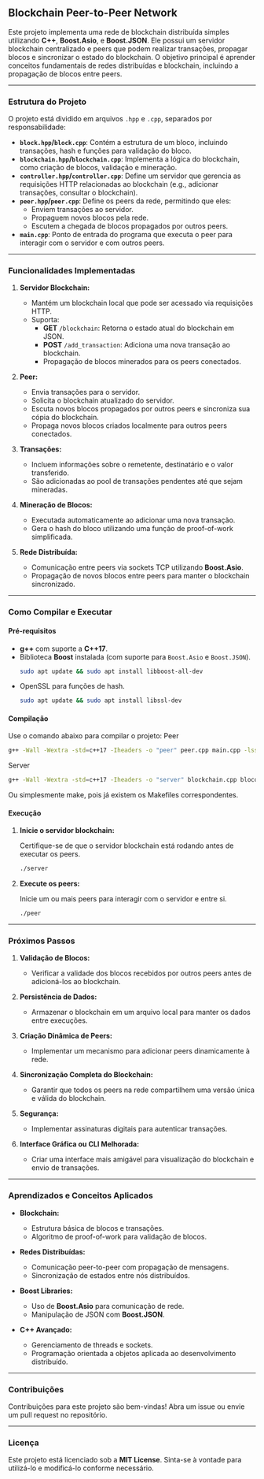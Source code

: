 ## Blockchain Peer-to-Peer Network

Este projeto implementa uma rede de blockchain distribuída simples utilizando **C++**, **Boost.Asio**, e **Boost.JSON**. Ele possui um servidor blockchain centralizado e peers que podem realizar transações, propagar blocos e sincronizar o estado do blockchain. O objetivo principal é aprender conceitos fundamentais de redes distribuídas e blockchain, incluindo a propagação de blocos entre peers.

---

### Estrutura do Projeto

O projeto está dividido em arquivos `.hpp` e `.cpp`, separados por responsabilidade:

- **`block.hpp`/`block.cpp`**: Contém a estrutura de um bloco, incluindo transações, hash e funções para validação do bloco.
- **`blockchain.hpp`/`blockchain.cpp`**: Implementa a lógica do blockchain, como criação de blocos, validação e mineração.
- **`controller.hpp`/`controller.cpp`**: Define um servidor que gerencia as requisições HTTP relacionadas ao blockchain (e.g., adicionar transações, consultar o blockchain).
- **`peer.hpp`/`peer.cpp`**: Define os peers da rede, permitindo que eles:
  - Enviem transações ao servidor.
  - Propaguem novos blocos pela rede.
  - Escutem a chegada de blocos propagados por outros peers.
- **`main.cpp`**: Ponto de entrada do programa que executa o peer para interagir com o servidor e com outros peers.

---

### Funcionalidades Implementadas

1. **Servidor Blockchain:**
   - Mantém um blockchain local que pode ser acessado via requisições HTTP.
   - Suporta:
     - **GET** `/blockchain`: Retorna o estado atual do blockchain em JSON.
     - **POST** `/add_transaction`: Adiciona uma nova transação ao blockchain.
     - Propagação de blocos minerados para os peers conectados.

2. **Peer:**
   - Envia transações para o servidor.
   - Solicita o blockchain atualizado do servidor.
   - Escuta novos blocos propagados por outros peers e sincroniza sua cópia do blockchain.
   - Propaga novos blocos criados localmente para outros peers conectados.

3. **Transações:**
   - Incluem informações sobre o remetente, destinatário e o valor transferido.
   - São adicionadas ao pool de transações pendentes até que sejam mineradas.

4. **Mineração de Blocos:**
   - Executada automaticamente ao adicionar uma nova transação.
   - Gera o hash do bloco utilizando uma função de proof-of-work simplificada.

5. **Rede Distribuída:**
   - Comunicação entre peers via sockets TCP utilizando **Boost.Asio**.
   - Propagação de novos blocos entre peers para manter o blockchain sincronizado.

---

### Como Compilar e Executar

#### Pré-requisitos

- **g++** com suporte a **C++17**.
- Biblioteca **Boost** instalada (com suporte para `Boost.Asio` e `Boost.JSON`).
  ```bash
  sudo apt update && sudo apt install libboost-all-dev
  ```
- OpenSSL para funções de hash.
  ```bash
  sudo apt update && sudo apt install libssl-dev
  ```
#### Compilação

Use o comando abaixo para compilar o projeto:
Peer
```bash
g++ -Wall -Wextra -std=c++17 -Iheaders -o "peer" peer.cpp main.cpp -lssl -lcrypto -lboost_system -lboost_json
```

Server

```bash
g++ -Wall -Wextra -std=c++17 -Iheaders -o "server" blockchain.cpp bloco.cpp controller.cpp transacao.cpp main.cpp -lssl -lcrypto -lboost_system -lboost_json
```

Ou simplesmente make, pois já existem os Makefiles correspondentes.

#### Execução

1. **Inicie o servidor blockchain:**

   Certifique-se de que o servidor blockchain está rodando antes de executar os peers.

   ```bash
   ./server
   ```

2. **Execute os peers:**

   Inicie um ou mais peers para interagir com o servidor e entre si.

   ```bash
   ./peer
   ```

---

### Próximos Passos

1. **Validação de Blocos:**
   - Verificar a validade dos blocos recebidos por outros peers antes de adicioná-los ao blockchain.

2. **Persistência de Dados:**
   - Armazenar o blockchain em um arquivo local para manter os dados entre execuções.

3. **Criação Dinâmica de Peers:**
   - Implementar um mecanismo para adicionar peers dinamicamente à rede.

4. **Sincronização Completa do Blockchain:**
   - Garantir que todos os peers na rede compartilhem uma versão única e válida do blockchain.

5. **Segurança:**
   - Implementar assinaturas digitais para autenticar transações.

6. **Interface Gráfica ou CLI Melhorada:**
   - Criar uma interface mais amigável para visualização do blockchain e envio de transações.

---

### Aprendizados e Conceitos Aplicados

- **Blockchain:**
  - Estrutura básica de blocos e transações.
  - Algoritmo de proof-of-work para validação de blocos.

- **Redes Distribuídas:**
  - Comunicação peer-to-peer com propagação de mensagens.
  - Sincronização de estados entre nós distribuídos.

- **Boost Libraries:**
  - Uso de **Boost.Asio** para comunicação de rede.
  - Manipulação de JSON com **Boost.JSON**.

- **C++ Avançado:**
  - Gerenciamento de threads e sockets.
  - Programação orientada a objetos aplicada ao desenvolvimento distribuído.

---

### Contribuições

Contribuições para este projeto são bem-vindas! Abra um issue ou envie um pull request no repositório.

---

### Licença

Este projeto está licenciado sob a **MIT License**. Sinta-se à vontade para utilizá-lo e modificá-lo conforme necessário.
